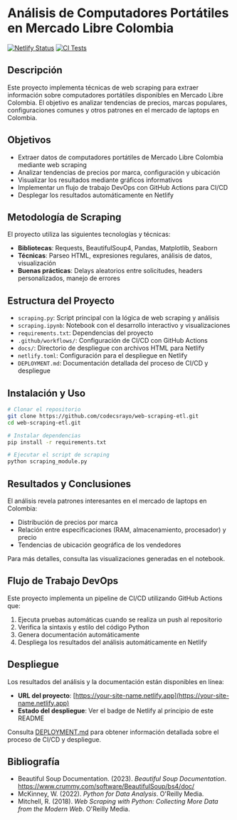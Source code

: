 # Análisis de Computadores Portátiles en Mercado Libre Colombia

[![Netlify Status](https://api.netlify.com/api/v1/badges/YOUR-NETLIFY-APP-ID/deploy-status)](https://app.netlify.com/sites/YOUR-SITE-NAME/deploys)
[![CI Tests](https://github.com/codecsrayo/web-scraping-etl/actions/workflows/tests.yml/badge.svg)](https://github.com/codecsrayo/web-scraping-etl/actions/workflows/tests.yml)

## Descripción
Este proyecto implementa técnicas de web scraping para extraer información sobre computadores portátiles disponibles en Mercado Libre Colombia. El objetivo es analizar tendencias de precios, marcas populares, configuraciones comunes y otros patrones en el mercado de laptops en Colombia.

## Objetivos
- Extraer datos de computadores portátiles de Mercado Libre Colombia mediante web scraping
- Analizar tendencias de precios por marca, configuración y ubicación
- Visualizar los resultados mediante gráficos informativos
- Implementar un flujo de trabajo DevOps con GitHub Actions para CI/CD
- Desplegar los resultados automáticamente en Netlify

## Metodología de Scraping
El proyecto utiliza las siguientes tecnologías y técnicas:
- **Bibliotecas**: Requests, BeautifulSoup4, Pandas, Matplotlib, Seaborn
- **Técnicas**: Parseo HTML, expresiones regulares, análisis de datos, visualización
- **Buenas prácticas**: Delays aleatorios entre solicitudes, headers personalizados, manejo de errores

## Estructura del Proyecto
- `scraping.py`: Script principal con la lógica de web scraping y análisis
- `scraping.ipynb`: Notebook con el desarrollo interactivo y visualizaciones
- `requirements.txt`: Dependencias del proyecto
- `.github/workflows/`: Configuración de CI/CD con GitHub Actions
- `docs/`: Directorio de despliegue con archivos HTML para Netlify
- `netlify.toml`: Configuración para el despliegue en Netlify
- `DEPLOYMENT.md`: Documentación detallada del proceso de CI/CD y despliegue

## Instalación y Uso
```bash
# Clonar el repositorio
git clone https://github.com/codecsrayo/web-scraping-etl.git
cd web-scraping-etl.git

# Instalar dependencias
pip install -r requirements.txt

# Ejecutar el script de scraping
python scraping_module.py
```

## Resultados y Conclusiones
El análisis revela patrones interesantes en el mercado de laptops en Colombia:
- Distribución de precios por marca
- Relación entre especificaciones (RAM, almacenamiento, procesador) y precio
- Tendencias de ubicación geográfica de los vendedores

Para más detalles, consulta las visualizaciones generadas en el notebook.

## Flujo de Trabajo DevOps
Este proyecto implementa un pipeline de CI/CD utilizando GitHub Actions que:
1. Ejecuta pruebas automáticas cuando se realiza un push al repositorio
2. Verifica la sintaxis y estilo del código Python
3. Genera documentación automáticamente
4. Despliega los resultados del análisis automáticamente en Netlify

## Despliegue
Los resultados del análisis y la documentación están disponibles en línea:

- **URL del proyecto**: [https://your-site-name.netlify.app](https://your-site-name.netlify.app)
- **Estado del despliegue**: Ver el badge de Netlify al principio de este README

Consulta [DEPLOYMENT.md](./DEPLOYMENT.md) para obtener información detallada sobre el proceso de CI/CD y despliegue.

## Bibliografía
- Beautiful Soup Documentation. (2023). *Beautiful Soup Documentation*. https://www.crummy.com/software/BeautifulSoup/bs4/doc/
- McKinney, W. (2022). *Python for Data Analysis*. O'Reilly Media.
- Mitchell, R. (2018). *Web Scraping with Python: Collecting More Data from the Modern Web*. O'Reilly Media.
